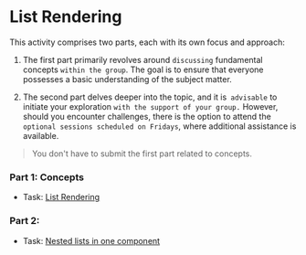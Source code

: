 # List Rendering

This activity comprises two parts, each with its own focus and approach:

1. The first part primarily revolves around `discussing` fundamental concepts `within the group`. The goal is to ensure that everyone possesses a basic understanding of the subject matter.

2. The second part delves deeper into the topic, and it is` advisable` to initiate your exploration `with the support of your group.` However, should you encounter challenges, there is the option to attend the `optional sessions scheduled on Fridays`, where additional assistance is available.

> You don't have to submit the first part related to concepts.

### Part 1: Concepts

- Task: [List Rendering](./lists1.md)

### Part 2: 

- Task: [Nested lists in one component](./lists2.md)
